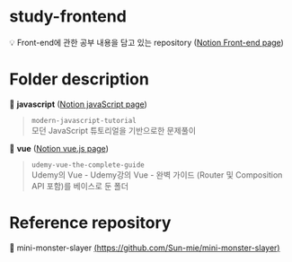 # study-frontend # 

💡 Front-end에 관한 공부 내용을 담고 있는 repository ([Notion Front-end page](https://www.notion.so/study-development-63840dff74da48778fe796266b015e25#c0f696145a0947e88b92dd60b4ca3d84))


# Folder description

📁 **javascript** ([Notion javaScript page](https://pacific-flier-fbd.notion.site/javaScript-c005ac159c6d4cbda2e2a4722296f3bc))

> `modern-javascript-tutorial`
<br> 모던 JavaScript 튜토리얼을 기반으로한 문제풀이

📁 **vue** ([Notion vue.js page](https://pacific-flier-fbd.notion.site/vue-js-9d35b717e14b48629d1fbd34c24148d9))

> `udemy-vue-the-complete-guide`
<br> Udemy의 Vue - Udemy강의 Vue - 완벽 가이드 (Router 및 Composition API 포함)를 베이스로 둔 폴더

# Reference repository

💼 mini-monster-slayer [(https://github.com/Sun-mie/mini-monster-slayer)](https://github.com/Sun-mie/mini-monster-slayer)


